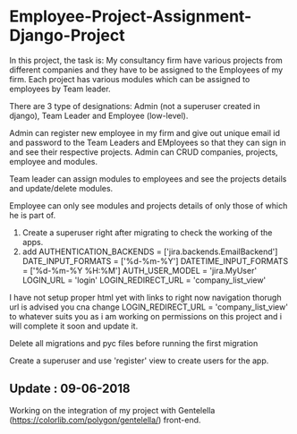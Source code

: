 # Employee-Project-Assignment-Django-Project

In this project, the task is:
My consultancy firm have various projects from different companies and they have to be assigned to the Employees of my firm.
Each project has various modules which can be assigned to employees by Team leader.

There are 3 type of designations: Admin (not a superuser created in django), Team Leader and Employee (low-level).

Admin can register new employee in my firm and give out unique email id and password to the Team Leaders and EMployees so that 
they can sign in and see their respective projects. Admin can CRUD companies, projects, employee and modules.

Team leader can assign modules to employees and see the projects details and update/delete modules.

Employee can only see modules and projects details of only those of which he is part of.

1. Create a superuser right after migrating to check the working of the apps.
2. add 
    AUTHENTICATION_BACKENDS = ['jira.backends.EmailBackend']
    DATE_INPUT_FORMATS = ['%d-%m-%Y']
    DATETIME_INPUT_FORMATS = ['%d-%m-%Y %H:%M']
    AUTH_USER_MODEL = 'jira.MyUser' 
    LOGIN_URL = 'login'
    LOGIN_REDIRECT_URL = 'company_list_view'
    
I have not setup proper html yet with links to  right now navigation thorugh url is advised
you cna change     LOGIN_REDIRECT_URL = 'company_list_view' to whatever suits you as i am working on permissions on this project 
and i will complete it soon and update it.


Delete all migrations and pyc files before running the first migration

Create a superuser and use 'register' view to create users for the app.


Update : 09-06-2018
---------------------
Working on the integration of my project with Gentelella (https://colorlib.com/polygon/gentelella/) front-end.
